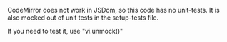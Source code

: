 CodeMirror does not work in JSDom, so this code has no unit-tests.
It is also mocked out of unit tests in the setup-tests file.

If you need to test it, use "vi.unmock()"
